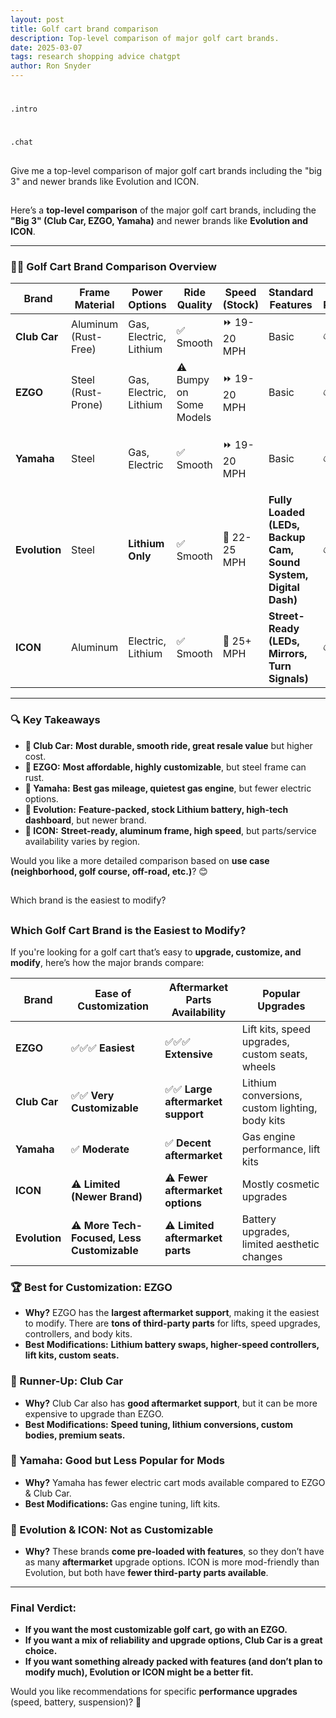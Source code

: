 ```yaml
---
layout: post
title: Golf cart brand comparison
description: Top-level comparison of major golf cart brands.
date: 2025-03-07
tags: research shopping advice chatgpt
author: Ron Snyder
---
```


#
`.intro`

#
`.chat`

##

Give me a top-level comparison of major golf cart brands including the "big 3" and newer brands like Evolution and ICON.

##

Here’s a **top-level comparison** of the major golf cart brands, including the **"Big 3" (Club Car, EZGO, Yamaha)** and newer brands like **Evolution and ICON**.  

---

### **🏌️‍♂️ Golf Cart Brand Comparison Overview**  

| Brand      | Frame Material | Power Options | Ride Quality | Speed (Stock) | Standard Features | Price Range | Notable Strengths |  
|------------|--------------|--------------|-------------|--------------|----------------|-------------|----------------|  
| **Club Car** | Aluminum (Rust-Free) | Gas, Electric, Lithium | ✅ Smooth | ⏩ 19-20 MPH | Basic | 💰💰💰 | Best Durability & Resale Value |  
| **EZGO** | Steel (Rust-Prone) | Gas, Electric, Lithium | ⚠️ Bumpy on Some Models | ⏩ 19-20 MPH | Basic | 💰💰 | Affordable & Customizable |  
| **Yamaha** | Steel | Gas, Electric | ✅ Smooth | ⏩ 19-20 MPH | Basic | 💰💰 | Best Gas Fuel Efficiency & Quietest Engine |  
| **Evolution** | Steel | **Lithium Only** | ✅ Smooth | 🚀 22-25 MPH | **Fully Loaded (LEDs, Backup Cam, Sound System, Digital Dash)** | 💰💰 | High-Tech Features & Fast Stock Speed |  
| **ICON** | Aluminum | Electric, Lithium | ✅ Smooth | 🚀 25+ MPH | **Street-Ready (LEDs, Mirrors, Turn Signals)** | 💰💰 | Affordable Alternative to Club Car/EZGO |  

---

### **🔍 Key Takeaways**  

- **🏅 Club Car:** **Most durable, smooth ride, great resale value** but higher cost.  
- **🏅 EZGO:** **Most affordable, highly customizable**, but steel frame can rust.  
- **🏅 Yamaha:** **Best gas mileage, quietest gas engine**, but fewer electric options.  
- **🏅 Evolution:** **Feature-packed, stock Lithium battery, high-tech dashboard**, but newer brand.  
- **🏅 ICON:** **Street-ready, aluminum frame, high speed**, but parts/service availability varies by region.  

Would you like a more detailed comparison based on **use case (neighborhood, golf course, off-road, etc.)**? 😊

##

Which brand is the easiest to modify?

##

### **Which Golf Cart Brand is the Easiest to Modify?**  

If you're looking for a golf cart that’s easy to **upgrade, customize, and modify**, here’s how the major brands compare:

| Brand      | Ease of Customization | Aftermarket Parts Availability | Popular Upgrades |  
|------------|---------------------|-----------------------------|----------------|  
| **EZGO** | ✅✅✅ **Easiest** | ✅✅✅ **Extensive** | Lift kits, speed upgrades, custom seats, wheels |  
| **Club Car** | ✅✅ **Very Customizable** | ✅✅ **Large aftermarket support** | Lithium conversions, custom lighting, body kits |  
| **Yamaha** | ✅ **Moderate** | ✅ **Decent aftermarket** | Gas engine performance, lift kits |  
| **ICON** | ⚠️ **Limited (Newer Brand)** | ⚠️ **Fewer aftermarket options** | Mostly cosmetic upgrades |  
| **Evolution** | ⚠️ **More Tech-Focused, Less Customizable** | ⚠️ **Limited aftermarket parts** | Battery upgrades, limited aesthetic changes |  

### **🏆 Best for Customization: EZGO**  
- **Why?** EZGO has the **largest aftermarket support**, making it the easiest to modify. There are **tons of third-party parts** for lifts, speed upgrades, controllers, and body kits.  
- **Best Modifications:** **Lithium battery swaps, higher-speed controllers, lift kits, custom seats.**  

### **🥈 Runner-Up: Club Car**  
- **Why?** Club Car also has **good aftermarket support**, but it can be more expensive to upgrade than EZGO.  
- **Best Modifications:** **Speed tuning, lithium conversions, custom bodies, premium seats.**  

### **🔵 Yamaha: Good but Less Popular for Mods**  
- **Why?** Yamaha has fewer electric cart mods available compared to EZGO & Club Car.  
- **Best Modifications:** Gas engine tuning, lift kits.  

### **🚩 Evolution & ICON: Not as Customizable**  
- **Why?** These brands **come pre-loaded with features**, so they don’t have as many **aftermarket** upgrade options. ICON is more mod-friendly than Evolution, but both have **fewer third-party parts available**.  

---

### **Final Verdict**:  
- **If you want the most customizable golf cart, go with an EZGO.**  
- **If you want a mix of reliability and upgrade options, Club Car is a great choice.**  
- **If you want something already packed with features (and don’t plan to modify much), Evolution or ICON might be a better fit.**  

Would you like recommendations for specific **performance upgrades** (speed, battery, suspension)? 🚀